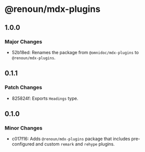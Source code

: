 # @renoun/mdx-plugins

## 1.0.0

### Major Changes

- 52b18ed: Renames the package from `@omnidoc/mdx-plugins` to `@renoun/mdx-plugins`.

## 0.1.1

### Patch Changes

- 825824f: Exports `Headings` type.

## 0.1.0

### Minor Changes

- c017f16: Adds `@renoun/mdx-plugins` package that includes pre-configured and custom `remark` and `rehype` plugins.
